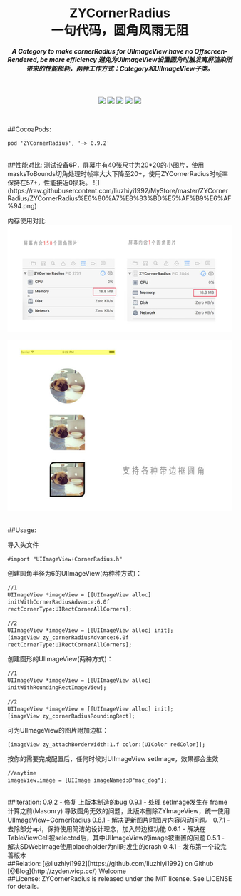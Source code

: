 <h1 align="center">
ZYCornerRadius <br>
一句代码，圆角风雨无阻
<h5 align="center">
A Category to make cornerRadius for UIImageView have no Offscreen-Rendered, be more efficiency  
避免为UIImageView设置圆角时触发离屏渲染所带来的性能损耗，两种工作方式：Category和UIImageView子类。
</h5>
</h1>
<br>
<p align="center">
<img src="https://img.shields.io/badge/pod-v0.9.2-blue.svg" />
<img src="https://img.shields.io/badge/build-passing-brightgreen.svg" />
<img src="https://img.shields.io/badge/language-objc-5787e5.svg" />
<img src="https://img.shields.io/badge/Advantage-Efficient-red.svg" />
<img src="https://img.shields.io/badge/license-MIT-brightgreen.svg" />

</p>
<br>

##CocoaPods:  
```
pod 'ZYCornerRadius', '~> 0.9.2'
``` 

<br>
##性能对比:  
测试设备6P，屏幕中有40张尺寸为20*20的小图片，使用masksToBounds切角处理时帧率大大下降至20+，使用ZYCornerRadius时帧率保持在57+，性能接近0损耗。  
![](https://raw.githubusercontent.com/liuzhiyi1992/MyStore/master/ZYCornerRadius/ZYCornerRadius%E6%80%A7%E8%83%BD%E5%AF%B9%E6%AF%94.png)    

内存使用对比:  
![](https://raw.githubusercontent.com/liuzhiyi1992/MyStore/master/ZYCornerRadius/%E5%86%85%E5%AD%98%E4%BD%BF%E7%94%A8%E5%AF%B9%E6%AF%94.jpg)  

![](https://raw.githubusercontent.com/liuzhiyi1992/MyStore/master/ZYCornerRadius/zycornerRadius%E6%96%B0demo%E6%BC%94%E7%A4%BA%E5%9B%BE%E7%89%87.jpg)   



<br>
##Usage:  

导入头文件  
```objc
#import "UIImageView+CornerRadius.h"
```
创建圆角半径为6的UIImageView(两种种方式)：  
```objc
//1
UIImageView *imageView = [[UIImageView alloc] initWithCornerRadiusAdvance:6.0f rectCornerType:UIRectCornerAllCorners];

//2
UIImageView *imageView = [[UIImageView alloc] init];
[imageView zy_cornerRadiusAdvance:6.0f rectCornerType:UIRectCornerAllCorners];
```
创建圆形的UIImageView(两种方式)：  
```objc
//1
UIImageView *imageView = [[UIImageView alloc] initWithRoundingRectImageView];

//2
UIImageView *imageView = [[UIImageView alloc] init];
[imageView zy_cornerRadiusRoundingRect];
```  
可为UIImageView的图片附加边框：
```objc
[imageView zy_attachBorderWidth:1.f color:[UIColor redColor]];
```
按你的需要完成配置后，任何时候对UIImageView setImage，效果都会生效
```objc
//anytime 
imageView.image = [UIImage imageNamed:@"mac_dog"];
```


<br>  
##iteration:  
0.9.2 - 修复 上版本制造的bug
0.9.1 - 处理 setImage发生在 frame计算之前(Masonry) 导致圆角无效的问题，此版本删除ZYImageView，统一使用UIImageView+CornerRadius  
0.8.1 - 解决更新图片时图片内容闪动问题。  
0.7.1 - 去除部分api，保持使用简洁的设计理念，加入带边框功能  
0.6.1 - 解决在TableViewCell被selected后，其中UIImageView的image被重置的问题  
0.5.1 - 解决SDWebImage使用placeholder为nil时发生的crash  
0.4.1 - 发布第一个较完善版本


<br>
##Relation:  
[@liuzhiyi1992](https://github.com/liuzhiyi1992) on Github  
[@Blog](http://zyden.vicp.cc/)  Welcome

<br>
##License:  
ZYCornerRadius is released under the MIT license. See LICENSE for details.
